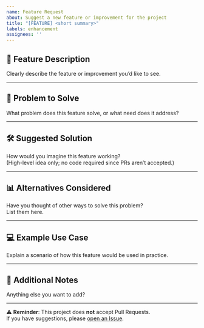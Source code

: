 ```yaml
---
name: Feature Request
about: Suggest a new feature or improvement for the project
title: "[FEATURE] <short summary>"
labels: enhancement
assignees: ''
---
```


## 🌟 Feature Description
Clearly describe the feature or improvement you’d like to see.

---

## 🤔 Problem to Solve
What problem does this feature solve, or what need does it address?

---

## 🛠️ Suggested Solution
How would you imagine this feature working?  
(High-level idea only; no code required since PRs aren’t accepted.)

---

## 📊 Alternatives Considered
Have you thought of other ways to solve this problem?  
List them here.

---

## 💻 Example Use Case
Explain a scenario of how this feature would be used in practice.

---

## 📌 Additional Notes
Anything else you want to add?

---
⚠️ **Reminder**: This project does **not** accept Pull Requests.  
If you have suggestions, please [open an Issue](../../issues/new/choose).
